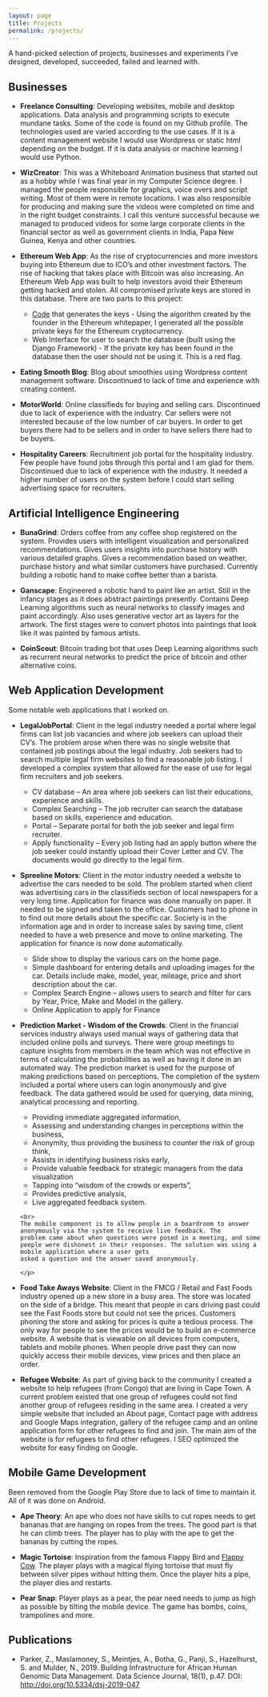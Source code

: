 ```yaml
---
layout: page
title: Projects
permalink: /projects/
---
```

A hand-picked selection of projects, businesses and experiments I’ve designed, developed, succeeded, failed and learned with.

<h2>Businesses</h2>

<ul>
  <li>
    <p><strong>Freelance Consulting</strong>: Developing websites, mobile and desktop applications. Data analysis and programming scripts to execute mundane tasks. Some of the code is found on my Github profile. The technologies used are varied according to the use cases. If it is a content management website I would use Wordpress or static html depending on the budget. If it is data analysis or machine learning I would use Python.</p>
  </li>
</ul>
<ul>
  <li>
    <p><strong>WizCreator</strong>: This was a Whiteboard Animation business that started out as a hobby while I was final year in my Computer Science degree.
    I managed the people responsible for graphics, voice overs and script writing. Most of them were in remote locations. I was also responsible for producing and making sure the videos were completed on time and in the right budget constraints. I call this venture successful because we managed to produced videos for some large corporate clients in the financial sector as well as government clients in India, Papa New Guinea, Kenya and other countries.  
    </p>
  </li>
</ul>
<ul>
  <li>
    <p><strong>Ethereum Web App</strong>:
    As the rise of cryptocurrencies and more investors buying into Ethereum due to ICO’s and other investment factors. The rise of hacking that takes place with Bitcoin was also increasing. An Ethereum Web App was built to help investors avoid their Ethereum getting hacked and stolen. All compromised private keys are stored in this database.
    There are two parts to this project:
    <ul>
      <li><a href="https://github.com/ziyaadparker/eth-secure">Code</a> that generates the keys - Using the algorithm created by the founder in the Ethereum whitepaper, I generated all the possible private keys for the Ethereum cryptocurrency.</li>
      <li>Web Interface for user to search the database (built using the Django Framework) - If the private key has been found in the database then the user should not be using it. This is a red flag.</li>
    </ul>
  </p>
  </li>
</ul>
<ul>
  <li>
    <p><strong>Eating Smooth Blog</strong>: Blog about smoothies using Wordpress content management software.
    Discontinued to lack of time and experience with creating content.</p>
  </li>
</ul>
<ul>
  <li>
    <p><strong>MotorWorld</strong>: Online classifieds for buying and selling cars. Discontinued due to lack of experience with the industry. Car sellers
    were not interested because of the low number of car buyers. In order to get buyers there had to be sellers and in order to have sellers there had to be buyers. </p>
  </li>
</ul>
<ul>
  <li>
    <p><strong>Hospitality Careers</strong>: Recruitment job portal for the hospitality industry. Few people have found jobs through this portal and I am glad for them.
    Discontinued due to lack of experience with the industry. It needed a higher number of users on the system before I could start selling advertising space for recruiters. </p>
  </li>
</ul>


<h2>Artificial Intelligence Engineering</h2>
<ul>
  <li>
    <p><strong>BunaGrind</strong>: Orders coffee from any coffee shop registered on the system. Provides users with intelligent visualization and personalized recommendations. Gives users insights into purchase history with various detailed graphs. Gives a recommendation based on weather, purchase history and what similar customers have purchased. Currently building a robotic hand to make coffee better than a barista. </p>
  </li>
</ul>
<ul>
  <li>
    <p><strong>Ganscape</strong>: Engineered a robotic hand to paint like an artist. Still in the infancy stages as it does abstract paintings presently. Contains Deep Learning algorithms such as neural networks to classify images and paint accordingly. Also uses generative vector art as layers for the artwork. The first stages were to convert photos into paintings that look like it was painted by famous artists. </p>
  </li>
</ul>
<ul>
  <li>
    <p><strong>CoinScout</strong>: Bitcoin trading bot that uses Deep Learning algorithms such as recurrent neural networks to predict the price of bitcoin and other alternative coins. </p>
  </li>
</ul>

<h2>Web Application Development</h2>
Some notable web applications that I worked on.
<ul>
  <li>
    <p><strong>LegalJobPortal</strong>:
    Client in the legal industry needed a portal where legal firms can list job vacancies and where job seekers can upload their CV’s. The problem arose when there was no
    single website that contained job postings about the legal industry. Job seekers had to search multiple legal firm websites to find a reasonable job listing.
    I developed a complex system that allowed for the ease of use for legal firm recruiters and job seekers.
    <ul>
      <li>CV database – An area where job seekers can list their educations, experience and skills.</li>
      <li>Complex Searching – The job recruiter can search the database based on skills, experience and education.</li>
      <li>Portal – Separate portal for both the job seeker and legal firm recruiter.</li>
      <li>Apply functionality – Every job listing had an apply button where the job seeker could instantly upload their Cover Letter and CV. The documents would go directly to the legal firm.</li>
    </ul>
    </p>
  </li>
</ul>
<ul>
  <li>
    <p><strong>Spreeline Motors</strong>:
    Client in the motor industry needed a website to advertise the cars needed to be sold. The problem started when client was advertising cars in the classifieds section of
    local newspapers for a very long time. Application for finance was done manually on paper. It needed to be signed and taken to the office. Customers had to phone in to find
    out more details about the specific car. Society is in the information age and in order to increase sales by saving time, client needed to have a web presence and move
    to online marketing. The application for finance is now done automatically.
    <ul>
      <li>Slide show to display the various cars on the home page.</li>
      <li>Simple dashboard for entering details and uploading images for the car. Details include make, model, year, mileage, price and short description about the car.</li>
      <li>Complex Search Engine – allows users to search and filter for cars by Year, Price, Make and Model in the gallery.</li>
      <li>Online Application to apply for Finance</li>
    </ul>
  </p>
  </li>
</ul>
<ul>
  <li>
    <p><strong>Prediction Market - Wisdom of the Crowds</strong>:
    Client in the financial services industry always used manual ways of gathering data that included online polls and surveys. There were group meetings to capture insights
    from members in the team which was not effective in terms of calculating the probabilities as well as having it done in an automated way.
    The prediction market is used for the purpose of making predictions based on perceptions. The completion of the system included a portal where users can login anonymously
    and give feedback. The data gathered would be used for querying, data mining, analytical processing and reporting.
    <ul>
      <li>Providing immediate aggregated information,</li>
      <li>Assessing and understanding changes in perceptions within the business,</li>
      <li>Anonymity, thus providing the business to counter the risk of group think,</li>
      <li>Assists in identifying business risks early,</li>
      <li>Provide valuable feedback for strategic managers from the data visualization</li>
      <li>Tapping into “wisdom of the crowds or experts”,</li>
      <li>Provides predictive analysis,</li>
      <li>Live aggregated feedback system.</li>
    </ul>

    <br>
    The mobile component is to allow people in a boardroom to answer anonymously via the system to receive live feedback. The
    problem came about when questions were posed in a meeting, and some people were dishonest in their responses. The solution was using a mobile application where a user gets
    asked a question and the answer saved anonymously.

    </p>
  </li>
</ul>
<ul>
  <li>
    <p><strong>Food Take Aways Website</strong>:
    Client in the FMCG / Retail and Fast Foods industry opened up a new store in a busy area. The store was located on the side of a bridge. This meant that people in cars
    driving past could see the Fast Foods store but could not see the prices. Customers phoning the store and asking for prices is quite a tedious process.
    The only way for people to see the prices would be to build an e-commerce website. A website that is viewable on all devices from computers, tablets and mobile phones. When
    people drive past they can now quickly access their mobile devices, view prices and then place an order.</p>
  </li>
</ul>
<ul>
  <li>
    <p><strong>Refugee Website</strong>: As part of giving back to the community I created a website to help refugees (from Congo) that are living in Cape Town. A
    current problem existed that one group of refugees could not find another group of refugees residing in the same area.
    I created a very simple website that included an About page, Contact page with address and Google Maps integration, gallery of the refugee camp and an online application
    form for other refugees to find and join. The main aim of the website is for refugees to find other refugees. I SEO optimized the website for easy finding on Google.</p>
  </li>
</ul>

<h2>Mobile Game Development</h2>
Been removed from the Google Play Store due to lack of time to maintain it. All of it was done on Android.
<ul>
  <li>
    <p><strong>Ape Theory</strong>: An ape who does not have skills to cut ropes needs to get bananas that are hanging on ropes from the trees. The good part is
    that he can climb trees. The player has to play with the ape to get the bananas by cutting the ropes.</p>
  </li>
</ul>
<ul>
  <li>
    <p><strong>Magic Tortoise</strong>: Inspiration from the famous Flappy Bird and <a href="https://github.com/cubei/FlappyCow">Flappy Cow</a>. The player plays with a magical
    flying tortoise that must fly between silver pipes without hitting them. Once the player hits a pipe, the player dies and restarts. </p>
  </li>
</ul>
<ul>
  <li>
    <p><strong>Pear Snap</strong>: Player plays as a pear, the pear need needs to jump as high as possible by tilting the mobile device. The game has bombs, coins, trampolines and more.</p>
  </li>
</ul>

<h2>Publications</h2>
<ul>
  <li>
  Parker, Z., Maslamoney, S., Meintjes, A., Botha, G., Panji, S., Hazelhurst, S. and Mulder, N., 2019. Building Infrastructure for African Human Genomic Data Management. Data Science Journal, 18(1), p.47. DOI: <a href="http://doi.org/10.5334/dsj-2019-047">http://doi.org/10.5334/dsj-2019-047</a>
  </li>
</ul>
